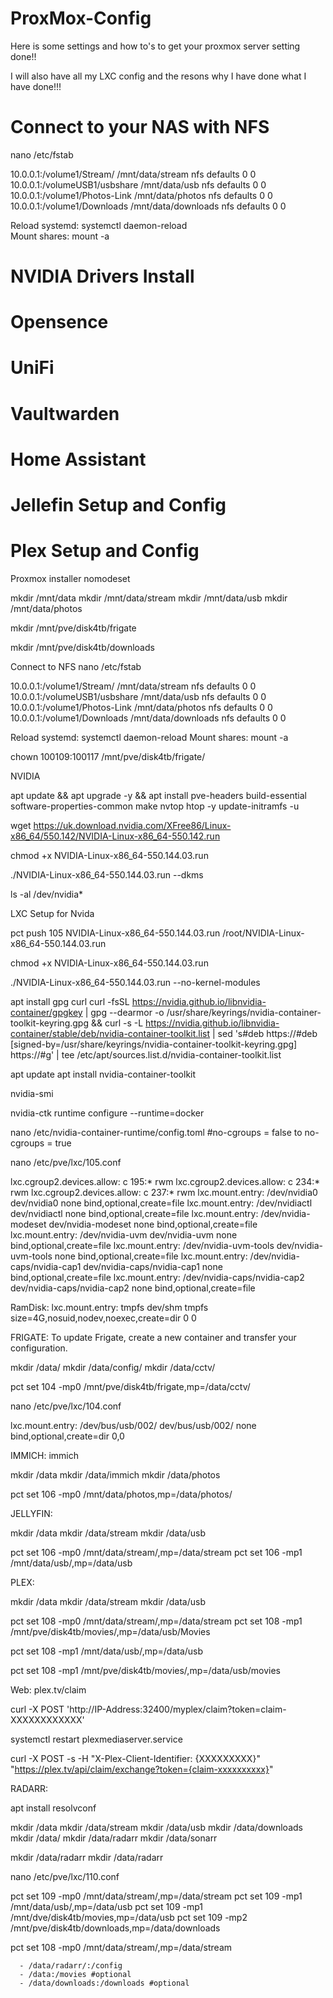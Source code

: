 # ProxMox-Config

Here is some settings and how to's to get your proxmox server setting done!!  

I will also have all my LXC config and the resons why I have done what I have done!!!


# Connect to your NAS with NFS 

nano /etc/fstab

10.0.0.1:/volume1/Stream/ /mnt/data/stream nfs defaults 0 0  
10.0.0.1:/volumeUSB1/usbshare /mnt/data/usb nfs defaults 0 0  
10.0.0.1:/volume1/Photos-Link /mnt/data/photos nfs defaults 0 0  
10.0.0.1:/volume1/Downloads /mnt/data/downloads nfs defaults 0 0  



Reload systemd: systemctl daemon-reload  
Mount shares: mount -a  


# NVIDIA Drivers Install





# Opensence

# UniFi


	



# Vaultwarden

# Home Assistant

# Jellefin Setup and Config

# Plex Setup and Config





Proxmox installer
nomodeset









mkdir /mnt/data
mkdir /mnt/data/stream
mkdir /mnt/data/usb
mkdir /mnt/data/photos


mkdir /mnt/pve/disk4tb/frigate



mkdir /mnt/pve/disk4tb/downloads



Connect to NFS 
nano /etc/fstab

10.0.0.1:/volume1/Stream/ /mnt/data/stream nfs defaults 0 0
10.0.0.1:/volumeUSB1/usbshare /mnt/data/usb nfs defaults 0 0
10.0.0.1:/volume1/Photos-Link /mnt/data/photos nfs defaults 0 0
10.0.0.1:/volume1/Downloads /mnt/data/downloads nfs defaults 0 0



Reload systemd: systemctl daemon-reload
Mount shares: mount -a



chown 100109:100117 /mnt/pve/disk4tb/frigate/




NVIDIA

apt update && apt upgrade -y && apt install pve-headers build-essential software-properties-common make nvtop htop -y
update-initramfs -u



wget https://uk.download.nvidia.com/XFree86/Linux-x86_64/550.142/NVIDIA-Linux-x86_64-550.142.run


chmod +x NVIDIA-Linux-x86_64-550.144.03.run


./NVIDIA-Linux-x86_64-550.144.03.run --dkms


ls -al /dev/nvidia*






LXC Setup for Nvida 


pct push 105 NVIDIA-Linux-x86_64-550.144.03.run /root/NVIDIA-Linux-x86_64-550.144.03.run

chmod +x NVIDIA-Linux-x86_64-550.144.03.run

./NVIDIA-Linux-x86_64-550.144.03.run --no-kernel-modules

apt install gpg curl
curl -fsSL https://nvidia.github.io/libnvidia-container/gpgkey | gpg --dearmor -o /usr/share/keyrings/nvidia-container-toolkit-keyring.gpg && curl -s -L https://nvidia.github.io/libnvidia-container/stable/deb/nvidia-container-toolkit.list | sed 's#deb https://#deb [signed-by=/usr/share/keyrings/nvidia-container-toolkit-keyring.gpg] https://#g' | tee /etc/apt/sources.list.d/nvidia-container-toolkit.list

apt update
apt install nvidia-container-toolkit

nvidia-smi

nvidia-ctk runtime configure --runtime=docker




nano /etc/nvidia-container-runtime/config.toml
#no-cgroups = false
to
no-cgroups = true

nano /etc/pve/lxc/105.conf



lxc.cgroup2.devices.allow: c 195:* rwm
lxc.cgroup2.devices.allow: c 234:* rwm
lxc.cgroup2.devices.allow: c 237:* rwm
lxc.mount.entry: /dev/nvidia0 dev/nvidia0 none bind,optional,create=file
lxc.mount.entry: /dev/nvidiactl dev/nvidiactl none bind,optional,create=file
lxc.mount.entry: /dev/nvidia-modeset dev/nvidia-modeset none bind,optional,create=file
lxc.mount.entry: /dev/nvidia-uvm dev/nvidia-uvm none bind,optional,create=file
lxc.mount.entry: /dev/nvidia-uvm-tools dev/nvidia-uvm-tools none bind,optional,create=file
lxc.mount.entry: /dev/nvidia-caps/nvidia-cap1 dev/nvidia-caps/nvidia-cap1 none bind,optional,create=file
lxc.mount.entry: /dev/nvidia-caps/nvidia-cap2 dev/nvidia-caps/nvidia-cap2 none bind,optional,create=file


RamDisk:
lxc.mount.entry: tmpfs dev/shm tmpfs size=4G,nosuid,nodev,noexec,create=dir 0 0





FRIGATE:
 To update Frigate, create a new container and transfer your configuration.


mkdir /data/
mkdir /data/config/
mkdir /data/cctv/


pct set 104 -mp0 /mnt/pve/disk4tb/frigate,mp=/data/cctv/




nano /etc/pve/lxc/104.conf

lxc.mount.entry: /dev/bus/usb/002/ dev/bus/usb/002/ none bind,optional,create=dir 0,0







IMMICH:
immich

mkdir /data
mkdir /data/immich
mkdir /data/photos

pct set 106 -mp0 /mnt/data/photos,mp=/data/photos/




JELLYFIN:



mkdir /data
mkdir /data/stream
mkdir /data/usb

pct set 106 -mp0 /mnt/data/stream/,mp=/data/stream
pct set 106 -mp1 /mnt/data/usb/,mp=/data/usb





PLEX:

mkdir /data
mkdir /data/stream
mkdir /data/usb




pct set 108 -mp0 /mnt/data/stream/,mp=/data/stream
pct set 108 -mp1 /mnt/pve/disk4tb/movies/,mp=/data/usb/Movies

pct set 108 -mp1 /mnt/data/usb/,mp=/data/usb


pct set 108 -mp1 /mnt/pve/disk4tb/movies/,mp=/data/usb/movies



Web:   plex.tv/claim

curl -X POST 'http://IP-Address:32400/myplex/claim?token=claim-XXXXXXXXXXXX'

systemctl restart plexmediaserver.service 


curl -X POST -s -H "X-Plex-Client-Identifier: {XXXXXXXXX}" "https://plex.tv/api/claim/exchange?token={claim-xxxxxxxxxx}"



RADARR:


apt install resolvconf


mkdir /data
mkdir /data/stream
mkdir /data/usb
mkdir /data/downloads
mkdir /data/
mkdir /data/radarr
mkdir /data/sonarr

mkdir /data/radarr
mkdir /data/radarr


nano /etc/pve/lxc/110.conf

pct set 109 -mp0 /mnt/data/stream/,mp=/data/stream
pct set 109 -mp1 /mnt/data/usb/,mp=/data/usb
pct set 109 -mp1 /mnt/dve/disk4tb/movies,mp=/data/usb
pct set 109 -mp2 /mnt/pve/disk4tb/downloads,mp=/data/downloads


pct set 108 -mp0 /mnt/data/stream/,mp=/data/stream



      - /data/radarr/:/config
      - /data:/movies #optional
      - /data/downloads:/downloads #optional





